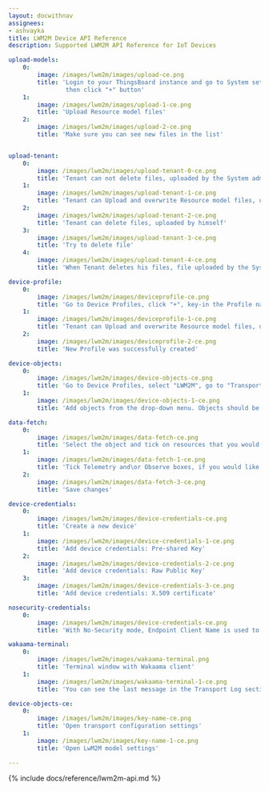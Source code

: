 ```yaml
---
layout: docwithnav
assignees:
- ashvayka
title: LWM2M Device API Reference
description: Supported LWM2M API Reference for IoT Devices 

upload-models:
    0:
        image: /images/lwm2m/images/upload-ce.png
        title: 'Login to your ThingsBoard instance and go to System settings -> Resource Library,
                then click "+" button'
    1:
        image: /images/lwm2m/images/upload-1-ce.png
        title: 'Upload Resource model files'
    2:
        image: /images/lwm2m/images/upload-2-ce.png
        title: 'Make sure you can see new files in the list'


upload-tenant:
    0:
        image: /images/lwm2m/images/upload-tenant-0-ce.png
        title: 'Tenant can not delete files, uploaded by the System administrator'
    1:
        image: /images/lwm2m/images/upload-tenant-1-ce.png
        title: 'Tenant can Upload and overwrite Resource model files, uploaded by the System administrator for the same resource'
    2:
        image: /images/lwm2m/images/upload-tenant-2-ce.png
        title: 'Tenant can delete files, uploaded by himself'
    3:
        image: /images/lwm2m/images/upload-tenant-3-ce.png
        title: 'Try to delete file'
    4:
        image: /images/lwm2m/images/upload-tenant-4-ce.png
        title: 'When Tenant deletes his files, file uploaded by the System administrator remains'

device-profile:
    0:
        image: /images/lwm2m/images/deviceprofile-ce.png
        title: 'Go to Device Profiles, click "+", key-in the Profile name and select the Rule chain, which will process messages'
    1:
        image: /images/lwm2m/images/deviceprofile-1-ce.png
        title: 'Tenant can Upload and overwrite Resource model files, uploaded by the System administrator for the same resource'
    2:
        image: /images/lwm2m/images/deviceprofile-2-ce.png
        title: 'New Profile was successfully created'

device-objects:
    0:
        image: /images/lwm2m/images/device-objects-ce.png
        title: 'Go to Device Profiles, select "LWM2M", go to "Transport configuration" tab, click "Edit" button'
    1:
        image: /images/lwm2m/images/device-objects-1-ce.png
        title: 'Add objects from the drop-down menu. Objects should be uploaded to the Resource library'

data-fetch:
    0:
        image: /images/lwm2m/images/data-fetch-ce.png
        title: 'Select the object and tick on resources that you would like to fetch'
    1:
        image: /images/lwm2m/images/data-fetch-1-ce.png
        title: 'Tick Telemetry and\or Observe boxes, if you would like teh Server to observe them and fetch updated values'
    2:
        image: /images/lwm2m/images/data-fetch-3-ce.png
        title: 'Save changes'

device-credentials:
    0:
        image: /images/lwm2m/images/device-credentials-ce.png
        title: 'Create a new device'
    1:
        image: /images/lwm2m/images/device-credentials-1-ce.png
        title: 'Add device credentials: Pre-shared Key'
    2:
        image: /images/lwm2m/images/device-credentials-2-ce.png
        title: 'Add device credentials: Raw Public Key'
    3:
        image: /images/lwm2m/images/device-credentials-3-ce.png
        title: 'Add device credentials: X.509 certificate'

nosecurity-credentials:
    0:
        image: /images/lwm2m/images/device-credentials-ce.png
        title: 'With No-Security mode, Endpoint Client Name is used to identify the device'

wakaama-terminal:
    0:
        image: /images/lwm2m/images/wakaama-terminal.png
        title: 'Terminal window with Wakaama client'
    1:
        image: /images/lwm2m/images/wakaama-terminal-1-ce.png
        title: 'You can see the last message in the Transport Log section'

device-objects-ce:
    0:
        image: /images/lwm2m/images/key-name-ce.png
        title: 'Open transport configuration settings'
    1:
        image: /images/lwm2m/images/key-name-1-ce.png
        title: 'Open LwM2M model settings'

---
```


{% include docs/reference/lwm2m-api.md %}
